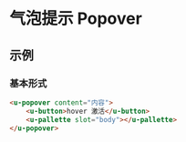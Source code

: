 # 气泡提示 Popover

## 示例
### 基本形式

``` html
<u-popover content="内容">
    <u-button>hover 激活</u-button>
    <u-pallette slot="body"></u-pallette>
</u-popover>
```
